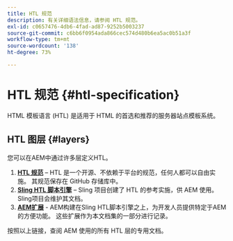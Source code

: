 ```yaml
---
title: HTL 规范
description: 有关详细语法信息，请参阅 HTL 规范。
exl-id: c0657476-4db6-4fad-ad87-9252b5003237
source-git-commit: c6bb6f0954ada866cec574d480b6ea5ac0b51a3f
workflow-type: tm+mt
source-wordcount: '138'
ht-degree: 73%

---
```



# HTL 规范 {#htl-specification}

HTML 模板语言 (HTL) 是适用于 HTML 的首选和推荐的服务器站点模板系统。

## HTL 图层 {#layers}

您可以在AEM中通过许多层定义HTL。

1. **[HTL 规范](https://github.com/adobe/htl-spec)** – HTL 是一个开源、不依赖于平台的规范，任何人都可以自由实施。 其规范保存在 GitHub 存储库中。
1. **[Sling HTL 脚本引擎](https://sling.apache.org/documentation/bundles/scripting/scripting-htl.html)** – Sling 项目创建了 HTL 的参考实施，供 AEM 使用。 Sling项目会维护其文档。
1. **[AEM扩展](aem-extensions.md)** - AEM构建在Sling HTL脚本引擎之上，为开发人员提供特定于AEM的方便功能。 这些扩展作为本文档集的一部分进行记录。

按照以上链接，查阅 AEM 使用的所有 HTL 层的专用文档。
